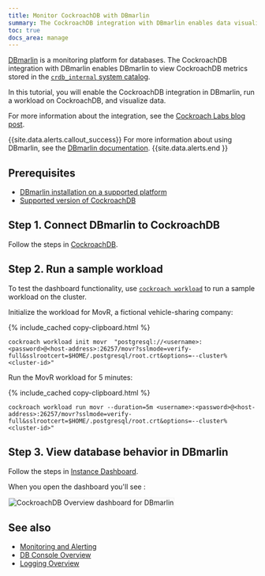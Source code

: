```yaml
---
title: Monitor CockroachDB with DBmarlin
summary: The CockroachDB integration with DBmarlin enables data visualization and alerting on CockroachDB metrics.
toc: true
docs_area: manage
---
```


[DBmarlin](https://www.dbmarlin.com/home) is a monitoring platform for databases. The CockroachDB integration with DBmarlin enables DBmarlin to view CockroachDB metrics stored in the [`crdb_internal` system catalog](monitoring-and-alerting.html#crdb_internal-system-catalog).

In this tutorial, you will enable the CockroachDB integration in DBmarlin, run a workload on CockroachDB, and visualize data.

For more information about the integration, see the [Cockroach Labs blog post](https://www.cockroachlabs.com/blog/dbmarlin-cockroachdb/).

{{site.data.alerts.callout_success}}
For more information about using DBmarlin, see the [DBmarlin documentation](https://docs.dbmarlin.com/).
{{site.data.alerts.end }}

## Prerequisites

- [DBmarlin installation on a supported platform](https://docs.dbmarlin.com/docs/Getting-Started/supported-platforms#supported-installation-platforms)
- [Supported version of CockroachDB](https://docs.dbmarlin.com/docs/Getting-Started/supported-platforms#supported-database-platforms)

## Step 1. Connect DBmarlin to CockroachDB

Follow the steps in [CockroachDB](https://docs.dbmarlin.com/docs/Monitored-Technologies/Databases/cockroachdb).

## Step 2. Run a sample workload

To test the dashboard functionality, use [`cockroach workload`](cockroach-workload.html) to run a sample workload on the cluster.

Initialize the workload for MovR, a fictional vehicle-sharing company:

{% include_cached copy-clipboard.html %}
~~~ shell
cockroach workload init movr  "postgresql://<username>:<password>@<host-address>:26257/movr?sslmode=verify-full&sslrootcert=$HOME/.postgresql/root.crt&options=--cluster%<cluster-id>"
~~~

Run the MovR workload for 5 minutes:

{% include_cached copy-clipboard.html %}
~~~ shell
cockroach workload run movr --duration=5m <username>:<password>@<host-address>:26257/movr?sslmode=verify-full&sslrootcert=$HOME/.postgresql/root.crt&options=--cluster%<cluster-id>"
~~~

## Step 3. View database behavior in DBmarlin

Follow the steps in [Instance Dashboard](https://docs.dbmarlin.com/docs/Using-DBmarlin/instance-dashboard).

When you open the dashboard you'll see :

<img src="{{ 'images/v21.2/dbmarlin-crdb-dashboard.png' | relative_url }}" alt="CockroachDB Overview dashboard for DBmarlin" style="border:1px solid #eee;max-width:100%" />

## See also

- [Monitoring and Alerting](monitoring-and-alerting.html)
- [DB Console Overview](ui-overview.html)
- [Logging Overview](logging-overview.html)
